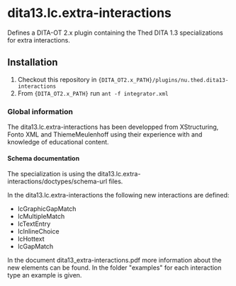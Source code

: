 # dita13.lc.extra-interactions

Defines a DITA-OT 2.x plugin containing the Thed DITA 1.3 specializations for extra interactions.

## Installation

1. Checkout this repository in ```{DITA_OT2.x_PATH}/plugins/nu.thed.dita13-interactions```
2. From ```{DITA_OT2.x_PATH}``` run ```ant -f integrator.xml```

### Global information

The dita13.lc.extra-interactions has been developped from XStructuring, Fonto XML and ThiemeMeulenhoff using their experience with and knowledge of educational content.

#### Schema documentation

The specialization is using the dita13.lc.extra-interactions/doctypes/schema-url files.

In the dita13.lc.extra-interactions the following new interactions are defined:
- lcGraphicGapMatch
- lcMultipleMatch
- lcTextEntry
- lcInlineChoice
- lcHottext
- lcGapMatch

In the document dita13_extra-interactions.pdf more information about the new elements can be found.
In the folder "examples" for each interaction type an example is given.


